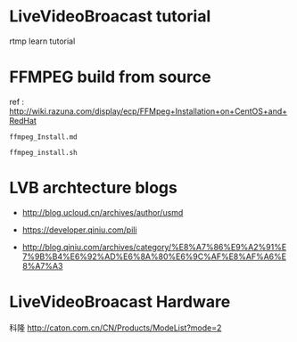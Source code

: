 # LiveVideoBroacast tutorial
rtmp learn tutorial


# FFMPEG build from source 

ref : http://wiki.razuna.com/display/ecp/FFMpeg+Installation+on+CentOS+and+RedHat
    
    ffmpeg_Install.md
    
    ffmpeg_install.sh
    
# LVB archtecture blogs 

- http://blog.ucloud.cn/archives/author/usmd

- https://developer.qiniu.com/pili

- http://blog.qiniu.com/archives/category/%E8%A7%86%E9%A2%91%E7%9B%B4%E6%92%AD%E6%8A%80%E6%9C%AF%E8%AF%A6%E8%A7%A3

    
# LiveVideoBroacast Hardware

科隆 http://caton.com.cn/CN/Products/ModeList?mode=2

